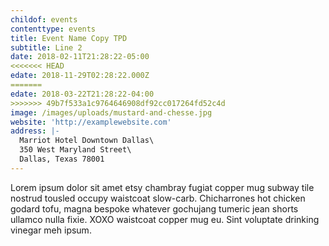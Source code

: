 ```yaml
---
childof: events
contenttype: events
title: Event Name Copy TPD
subtitle: Line 2
date: 2018-02-11T21:28:22-05:00
<<<<<<< HEAD
edate: 2018-11-29T02:28:22.000Z
=======
edate: 2018-03-22T21:28:22-04:00
>>>>>>> 49b7f533a1c9764646908df92cc017264fd52c4d
image: /images/uploads/mustard-and-chesse.jpg
website: 'http://examplewebsite.com'
address: |-
  Marriot Hotel Downtown Dallas\
  350 West Maryland Street\
  Dallas, Texas 78001
---
```

Lorem ipsum dolor sit amet etsy chambray fugiat copper mug subway tile nostrud tousled occupy waistcoat slow-carb. Chicharrones hot chicken godard tofu, magna bespoke whatever gochujang tumeric jean shorts ullamco nulla fixie. XOXO waistcoat copper mug eu. Sint voluptate drinking vinegar meh ipsum.
